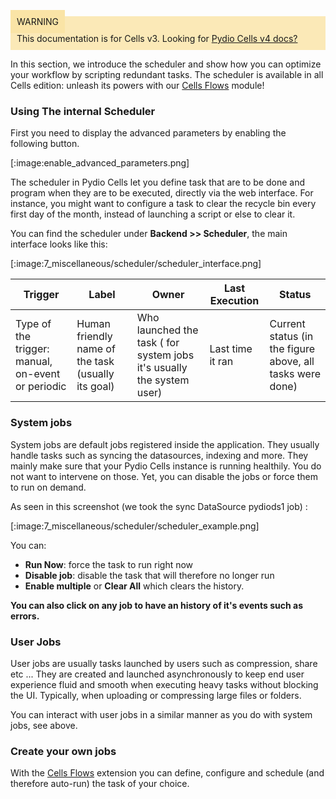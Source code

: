 
<div style="background-color: #fbe9b7;font-size: 14px;">
<span style="background-color: #fae4a6;padding: 10px;">WARNING</span>
<span style="padding: 10px;display: inline-block;">This documentation is for Cells v3. Looking for <a href="https://pydio.com/en/docs/cells/v4/quick-start">Pydio Cells v4 docs?</a></span>
</div>

In this section, we introduce the scheduler and show how you can optimize your workflow by scripting redundant tasks.
The scheduler is available in all Cells edition: unleash its powers with our [Cells Flows](https://pydio.com/en/pydio-cells/cells-flows) module! 

### Using The internal Scheduler

First you need to display the advanced parameters by enabling the following button.

[:image:enable_advanced_parameters.png]


The scheduler in Pydio Cells let you define task that are to be done and program when they are to be executed, directly via the web interface.
For instance, you might want to configure a task to clear the recycle bin every first day of the month, instead of launching a script or else to clear it.

You can find the scheduler under **Backend >> Scheduler**, the main interface looks like this:

[:image:7_miscellaneous/scheduler/scheduler_interface.png]


| Trigger                                           | Label                                              | Owner                                                                 | Last Execution   | Status                                                    |
| ------------------------------------------------- | -------------------------------------------------- | --------------------------------------------------------------------- | ---------------- | --------------------------------------------------------- |
| Type of the trigger: manual, on-event or periodic | Human friendly name of the task (usually its goal) | Who launched the task ( for system jobs it's usually the system user) | Last time it ran | Current status (in the figure above, all tasks were done) |

### System jobs

System jobs are default jobs registered inside the application. They usually handle tasks such as syncing the datasources, indexing and more.
They mainly make sure that your Pydio Cells instance is running healthily. You do not want to intervene on those. Yet, you can disable the jobs or force them to run on demand.

As seen in this screenshot (we took the sync DataSource pydiods1 job) :

[:image:7_miscellaneous/scheduler/scheduler_example.png]


You can:

- **Run Now**: force the task to run right now
- **Disable job**: disable the task that will therefore no longer run
- **Enable multiple** or **Clear All** which clears the history.

**You can also click on any job to have an history of it's events such as errors.**

### User Jobs

User jobs are usually tasks launched by users such as compression, share etc ...
They are created and launched asynchronously to keep end user experience fluid and smooth when executing heavy tasks without blocking the UI. Typically, when uploading or compressing large files or folders.

You can interact with user jobs in a similar manner as you do with system jobs, see above.

### Create your own jobs

With the [Cells Flows](https://pydio.com/en/pydio-cells/cells-flows) extension you can define, configure and schedule (and therefore auto-run) the task of your choice.